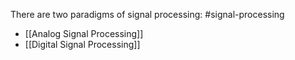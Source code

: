 There are two paradigms of signal processing: #signal-processing

- [[Analog Signal Processing]]
- [[Digital Signal Processing]]